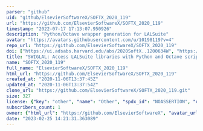 ```yaml
---
parser: "github"
uid: "github/ElsevierSoftwareX/SOFTX_2020_119"
url: "https://github.com/ElsevierSoftwareX/SOFTX_2020_119"
timestamp: "2022-07-17 17:13:07.950926"
description: "Python/Octave wrapper generation for LALSuite"
avatar: "https://avatars.githubusercontent.com/u/10198119?v=4"
repo_url: "https://github.com/ElsevierSoftwareX/SOFTX_2020_119"
doi: ["https://ui.adsabs.harvard.edu/abs/2020SoftX..1200634W", "https://ui.adsabs.harvard.edu/abs/2020ascl.soft12022W/abstract"]
title: "SWIGLAL: Access LALSuite libraries with Python and Octave scripts"
name: "SOFTX_2020_119"
full_name: "ElsevierSoftwareX/SOFTX_2020_119"
html_url: "https://github.com/ElsevierSoftwareX/SOFTX_2020_119"
created_at: "2020-11-06T13:37:45Z"
updated_at: "2020-11-06T13:37:54Z"
clone_url: "https://github.com/ElsevierSoftwareX/SOFTX_2020_119.git"
size: 327
license: {"key": "other", "name": "Other", "spdx_id": "NOASSERTION", "url": null, "node_id": "MDc6TGljZW5zZTA="}
subscribers_count: 1
owner: {"html_url": "https://github.com/ElsevierSoftwareX", "avatar_url": "https://avatars.githubusercontent.com/u/10198119?v=4", "login": "ElsevierSoftwareX", "type": "Organization"}
date: "2023-02-25 14:21:31.363089"
---
```

